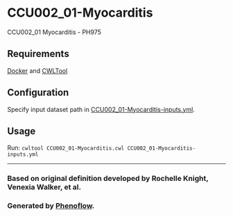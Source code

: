 # CCU002_01-Myocarditis

CCU002_01 Myocarditis - PH975

## Requirements

[Docker](https://docs.docker.com/install/) and [CWLTool](https://github.com/common-workflow-language/cwltool#install)

## Configuration

Specify input dataset path in [CCU002_01-Myocarditis-inputs.yml](CCU002_01-Myocarditis-inputs.yml).

## Usage

Run: `cwltool CCU002_01-Myocarditis.cwl CCU002_01-Myocarditis-inputs.yml`

***

### Based on original definition developed by Rochelle Knight, Venexia Walker, et al.
### Generated by [Phenoflow](https://kclhi.org/phenoflow).
